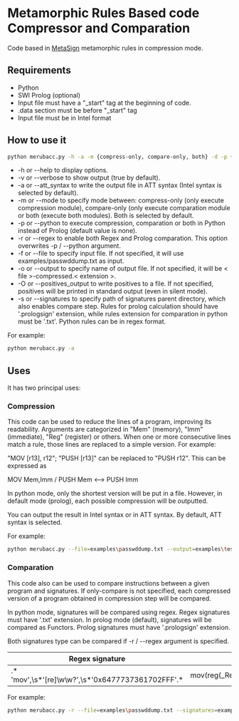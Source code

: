 # Metamorphic Rules Based code Compressor and Comparation

Code based in [MetaSign](https://github.com/LabSPY-univr/MetaSign) metamorphic rules in compression mode.

## Requirements

- Python
- SWI Prolog (optional)
- Input file must have a "_start" tag at the beginning of code.
- .data section must be before "_start" tag
- Input file must be in Intel format

## How to use it

```bash
python merubacc.py -h -a -m {compress-only, compare-only, both} -d -p {none,both,compression,comparation} -f file -o name -s signatures_path
```

- -h or --help to display options.
- -v or --verbose to show output (true by default).
- -a or --att_syntax to write the output file in ATT syntax (Intel syntax is selected by default).
- -m or --mode to specify mode between: compress-only (only execute compression module), compare-only (only execute
  comparation module or both (execute both modules). Both is selected by default.
- -p or --python to execute compression, comparation or both in Python instead of Prolog (default value is none).
- -r or --regex to enable both Regex and Prolog comparation. This option overwrites -p / --python argument.
- -f or --file to specify input file. If not specified, it will use examples/passwddump.txt as input.
- -o or --output to specify name of output file. If not specified, it will be < file >-compressed.< extension >.
- -O or --positives_output to write positives to a file. If not specified, positives will be printed in standard
  output (even in silent mode).
- -s or --signatures to specify path of signatures parent directory, which also enables compare step. Rules for prolog
  calculation should have '.prologsign' extension, while rules extension for comparation in python must be '.txt'.
  Python rules can be in regex format.

For example:

```bash
python merubacc.py -a
```

## Uses

It has two principal uses:

### Compression

This code can be used to reduce the lines of a program, improving its readability.
Arguments are categorized in "Mem" (memory), "Imm" (immediate), "Reg" (register) or others.
When one or more consecutive lines match a rule, those lines are replaced to a simple version. For example:

"MOV [r13], r12"; "PUSH [r13]" can be replaced to "PUSH r12". This can be expressed as

MOV Mem,Imm / PUSH Mem <--> PUSH Imm

In python mode, only the shortest version will be put in a file. However, in default mode (prolog), each possible
compression will be outputted.

You can output the result in Intel syntax or in ATT syntax. By default, ATT syntax is selected.

For example:

```bash
python merubacc.py --file=examples\passwddump.txt --output=examples\test.txt --mode=compress-only
```

### Comparation

This code also can be used to compare instructions between a given program and signatures. If only-compare is not
specified, each compressed version of a program obtained in compression step will be compared.

In python mode, signatures will be compared using regex. Regex signatures must have '.txt' extension.
In prolog mode (default), signatures will be compared as Functors. Prolog signatures must have '.prologsign' extension.

Both signatures type can be compared if -r / --regex argument is specified.

| Regex signature                                   | Prolog signature                         |
|---------------------------------------------------|------------------------------------------|
| .* 'mov',\s*'[re]\w\w?',\s*'0x6477737361702FFF'.* | mov(reg(_Reg),imm('0x6477737361702FFF')) |

For example:

```bash
python merubacc.py -r --file=examples\passwddump.txt --signatures=example_signatures/ --mode=compare-only
```
